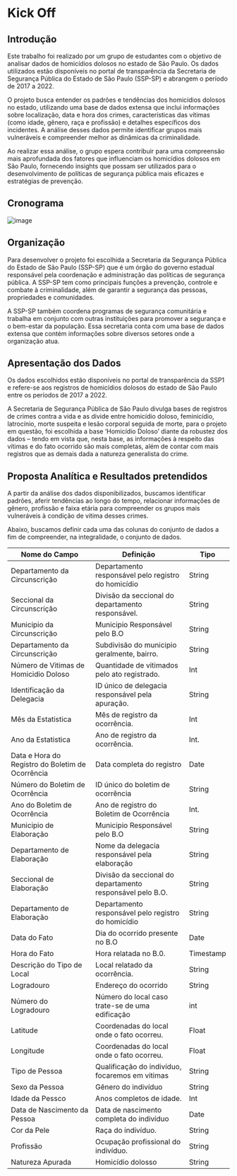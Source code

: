 # Kick Off

## Introdução

  Este trabalho foi realizado por um grupo de estudantes com o objetivo de analisar dados de 
homicídios dolosos no estado de São Paulo. Os dados utilizados estão disponíveis no portal de 
transparência da Secretaria de Segurança Pública do Estado de São Paulo (SSP-SP) e 
abrangem o período de 2017 a 2022.

  O projeto busca entender os padrões e tendências dos homicídios dolosos no estado, 
utilizando uma base de dados extensa que inclui informações sobre localização, data e hora 
dos crimes, características das vítimas (como idade, gênero, raça e profissão) e detalhes 
específicos dos incidentes. A análise desses dados permite identificar grupos mais vulneráveis 
e compreender melhor as dinâmicas da criminalidade.

  Ao realizar essa análise, o grupo espera contribuir para uma compreensão mais aprofundada 
dos fatores que influenciam os homicídios dolosos em São Paulo, fornecendo insights que 
possam ser utilizados para o desenvolvimento de políticas de segurança pública mais eficazes 
e estratégias de prevenção.

## Cronograma

![image](https://github.com/user-attachments/assets/26e0ff97-220c-4258-8e8c-a1c1bd1c096c)

## Organização

  Para desenvolver o projeto foi escolhida a Secretaria da Segurança Pública do Estado de São 
Paulo (SSP-SP) que é um órgão do governo estadual responsável pela coordenação e 
administração das políticas de segurança pública. A SSP-SP tem como principais funções a 
prevenção, controle e combate à criminalidade, além de garantir a segurança das pessoas, 
propriedades e comunidades.

  A SSP-SP também coordena programas de segurança comunitária e trabalha em conjunto com 
outras instituições para promover a segurança e o bem-estar da população.
Essa secretaria conta com uma base de dados extensa que contém informações sobre 
diversos setores onde a organização atua.

## Apresentação dos Dados

  Os dados escolhidos estão disponíveis no portal de transparência da SSP1 e refere-se aos 
registros de homicídios dolosos do estado de São Paulo entre os períodos de 2017 a 2022.

  A Secretaria de Segurança Pública de São Paulo divulga bases de registros de crimes contra a 
vida e as divide entre homicídio doloso, feminicídio, latrocínio, morte suspeita e lesão corporal 
seguida de morte, para o projeto em questão, foi escolhida a base ‘Homicídio Doloso’ diante da 
robustez dos dados – tendo em vista que, nesta base, as informações à respeito das vítimas e 
do fato ocorrido são mais completas, além de contar com mais registros que as demais dada a 
natureza generalista do crime.

## Proposta Analítica e Resultados pretendidos

  A partir da análise dos dados disponibilizados, buscamos identificar padrões, aferir tendências 
ao longo do tempo, relacionar informações de gênero, profissão e faixa etária para 
compreender os grupos mais vulneráveis à condição de vítima desses crimes.

  Abaixo, buscamos definir cada uma das colunas do conjunto de dados a fim de compreender, 
na integralidade, o conjunto de dados.

| Nome do Campo | Definição                                                                     | Tipo    |
|--------------|------------------------------------------------------------------------------|---------|
| Departamento da Circunscrição | Departamento responsável pelo registro do homicídio                | String  |
| Seccional da Circunscrição  | Divisão da seccional do departamento responsável.                   | String  |
| Municipio da Circunscrição  | Municipio Responsável pelo B.O                                         | String  |
| Departamento da Circunscrição  | Subdivisão do municipio geralmente, bairro.                       | String  |
| Número de Vitimas de Homicidio Doloso | Quantidade de vitimados pelo ato registrado.                    | Int     |
| Identificação da Delegacia | ID único de delegacia responsável pela apuração.                       | String  |
| Mês da Estatistica | Mês de registro da ocorrência.                                            | Int     |
| Ano da Estatistica | Ano de registro da ocorrência.                                                 | Int.    |
| Data e Hora do Registro do Boletim de Ocorrência | Data completa do registro                                                       | Date    |
| Número do Boletim de Ocorrência | ID único do boletim de ocorrência                                               | String  |
| Ano do Boletim de Ocorrência | Ano de registro do Boletim de Ocorrência                                                   | Int.    |
| Municipio de Elaboração | Municipio Responsável pelo B.O                                                   | String  |
| Departamento de Elaboração | Nome da delegacia responsável pela elaboração                       | String  |
| Seccional de Elaboração | Divisão da seccional do departamento responsável pelo B.O.              | String  |
| Departamento de Elaboração | Departamento responsável pelo registro do homicídio                | String  |
| Data do Fato | Dia do ocorrido presente no B.O                                                 | Date    |
| Hora do Fato | Hora relatada no B.0.                                                           | Timestamp|
| Descrição do Tipo de Local | Local relatado da ocorrência.                                                  | String  |
| Logradouro | Endereço do ocorrido                                                           | String  |
| Número do Logradouro | Número do local caso trate-se de uma edificação                | int     |
| Latitude | Coordenadas do local onde o fato ocorreu.                                               | Float   |
| Longitude | Coordenadas do local onde o fato ocorreu.                                               | Float   |
| Tipo de Pessoa | Qualificação do indivíduo, focaremos em vitimas                          | String  |
| Sexo da Pessoa | Gênero do indivíduo                                                            | String  |
| Idade da Pessco | Anos completos de idade.                                                        | Int     |
| Data de Nascimento da Pessoa | Data de nascimento completa do indivíduo                                                | Date    |
| Cor da Pele | Raça do indivíduo.                                                             | String  |
| Profissão | Ocupação profissional do indivíduo.                                           | String  |
| Natureza Apurada | Homicídio dolosso                                                                | String  |



